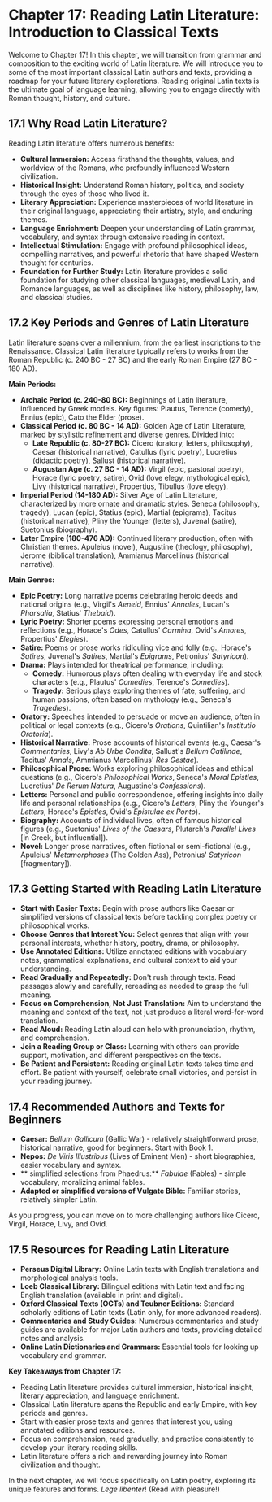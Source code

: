 # Chapter 17: Reading Latin Literature: Introduction to Classical Texts

Welcome to Chapter 17! In this chapter, we will transition from grammar and composition to the exciting world of Latin literature. We will introduce you to some of the most important classical Latin authors and texts, providing a roadmap for your future literary explorations. Reading original Latin texts is the ultimate goal of language learning, allowing you to engage directly with Roman thought, history, and culture.

## 17.1 Why Read Latin Literature?

Reading Latin literature offers numerous benefits:

*   **Cultural Immersion:** Access firsthand the thoughts, values, and worldview of the Romans, who profoundly influenced Western civilization.
*   **Historical Insight:** Understand Roman history, politics, and society through the eyes of those who lived it.
*   **Literary Appreciation:** Experience masterpieces of world literature in their original language, appreciating their artistry, style, and enduring themes.
*   **Language Enrichment:** Deepen your understanding of Latin grammar, vocabulary, and syntax through extensive reading in context.
*   **Intellectual Stimulation:** Engage with profound philosophical ideas, compelling narratives, and powerful rhetoric that have shaped Western thought for centuries.
*   **Foundation for Further Study:** Latin literature provides a solid foundation for studying other classical languages, medieval Latin, and Romance languages, as well as disciplines like history, philosophy, law, and classical studies.

## 17.2 Key Periods and Genres of Latin Literature

Latin literature spans over a millennium, from the earliest inscriptions to the Renaissance. Classical Latin literature typically refers to works from the Roman Republic (c. 240 BC - 27 BC) and the early Roman Empire (27 BC - 180 AD).

**Main Periods:**

*   **Archaic Period (c. 240-80 BC):** Beginnings of Latin literature, influenced by Greek models. Key figures: Plautus, Terence (comedy), Ennius (epic), Cato the Elder (prose).
*   **Classical Period (c. 80 BC - 14 AD):** Golden Age of Latin Literature, marked by stylistic refinement and diverse genres. Divided into:
    *   **Late Republic (c. 80-27 BC):** Cicero (oratory, letters, philosophy), Caesar (historical narrative), Catullus (lyric poetry), Lucretius (didactic poetry), Sallust (historical narrative).
    *   **Augustan Age (c. 27 BC - 14 AD):** Virgil (epic, pastoral poetry), Horace (lyric poetry, satire), Ovid (love elegy, mythological epic), Livy (historical narrative), Propertius, Tibullus (love elegy).
*   **Imperial Period (14-180 AD):** Silver Age of Latin Literature, characterized by more ornate and dramatic styles. Seneca (philosophy, tragedy), Lucan (epic), Statius (epic), Martial (epigrams), Tacitus (historical narrative), Pliny the Younger (letters), Juvenal (satire), Suetonius (biography).
*   **Later Empire (180-476 AD):** Continued literary production, often with Christian themes. Apuleius (novel), Augustine (theology, philosophy), Jerome (biblical translation), Ammianus Marcellinus (historical narrative).

**Main Genres:**

*   **Epic Poetry:** Long narrative poems celebrating heroic deeds and national origins (e.g., Virgil's *Aeneid*, Ennius' *Annales*, Lucan's *Pharsalia*, Statius' *Thebaid*).
*   **Lyric Poetry:** Shorter poems expressing personal emotions and reflections (e.g., Horace's *Odes*, Catullus' *Carmina*, Ovid's *Amores*, Propertius' *Elegies*).
*   **Satire:** Poems or prose works ridiculing vice and folly (e.g., Horace's *Satires*, Juvenal's *Satires*, Martial's *Epigrams*, Petronius' *Satyricon*).
*   **Drama:** Plays intended for theatrical performance, including:
    *   **Comedy:** Humorous plays often dealing with everyday life and stock characters (e.g., Plautus' *Comedies*, Terence's *Comedies*).
    *   **Tragedy:** Serious plays exploring themes of fate, suffering, and human passions, often based on mythology (e.g., Seneca's *Tragedies*).
*   **Oratory:** Speeches intended to persuade or move an audience, often in political or legal contexts (e.g., Cicero's *Orations*, Quintilian's *Institutio Oratoria*).
*   **Historical Narrative:** Prose accounts of historical events (e.g., Caesar's *Commentaries*, Livy's *Ab Urbe Condita*, Sallust's *Bellum Catilinae*, Tacitus' *Annals*, Ammianus Marcellinus' *Res Gestae*).
*   **Philosophical Prose:** Works exploring philosophical ideas and ethical questions (e.g., Cicero's *Philosophical Works*, Seneca's *Moral Epistles*, Lucretius' *De Rerum Natura*, Augustine's *Confessions*).
*   **Letters:** Personal and public correspondence, offering insights into daily life and personal relationships (e.g., Cicero's *Letters*, Pliny the Younger's *Letters*, Horace's *Epistles*, Ovid's *Epistulae ex Ponto*).
*   **Biography:** Accounts of individual lives, often of famous historical figures (e.g., Suetonius' *Lives of the Caesars*, Plutarch's *Parallel Lives* [in Greek, but influential]).
*   **Novel:** Longer prose narratives, often fictional or semi-fictional (e.g., Apuleius' *Metamorphoses* (The Golden Ass), Petronius' *Satyricon* [fragmentary]).

## 17.3 Getting Started with Reading Latin Literature

*   **Start with Easier Texts:** Begin with prose authors like Caesar or simplified versions of classical texts before tackling complex poetry or philosophical works.
*   **Choose Genres that Interest You:** Select genres that align with your personal interests, whether history, poetry, drama, or philosophy.
*   **Use Annotated Editions:** Utilize annotated editions with vocabulary notes, grammatical explanations, and cultural context to aid your understanding.
*   **Read Gradually and Repeatedly:** Don't rush through texts. Read passages slowly and carefully, rereading as needed to grasp the full meaning.
*   **Focus on Comprehension, Not Just Translation:** Aim to understand the meaning and context of the text, not just produce a literal word-for-word translation.
*   **Read Aloud:** Reading Latin aloud can help with pronunciation, rhythm, and comprehension.
*   **Join a Reading Group or Class:** Learning with others can provide support, motivation, and different perspectives on the texts.
*   **Be Patient and Persistent:** Reading original Latin texts takes time and effort. Be patient with yourself, celebrate small victories, and persist in your reading journey.

## 17.4 Recommended Authors and Texts for Beginners

*   **Caesar:** *Bellum Gallicum* (Gallic War) - relatively straightforward prose, historical narrative, good for beginners. Start with Book 1.
*   **Nepos:** *De Viris Illustribus* (Lives of Eminent Men) - short biographies, easier vocabulary and syntax.
*   ** simplified selections from Phaedrus:** *Fabulae* (Fables) - simple vocabulary, moralizing animal fables.
*   **Adapted or simplified versions of Vulgate Bible:** Familiar stories, relatively simpler Latin.

As you progress, you can move on to more challenging authors like Cicero, Virgil, Horace, Livy, and Ovid.

## 17.5 Resources for Reading Latin Literature

*   **Perseus Digital Library:** Online Latin texts with English translations and morphological analysis tools.
*   **Loeb Classical Library:** Bilingual editions with Latin text and facing English translation (available in print and digital).
*   **Oxford Classical Texts (OCTs) and Teubner Editions:** Standard scholarly editions of Latin texts (Latin only, for more advanced readers).
*   **Commentaries and Study Guides:** Numerous commentaries and study guides are available for major Latin authors and texts, providing detailed notes and analysis.
*   **Online Latin Dictionaries and Grammars:** Essential tools for looking up vocabulary and grammar.

**Key Takeaways from Chapter 17:**

*   Reading Latin literature provides cultural immersion, historical insight, literary appreciation, and language enrichment.
*   Classical Latin literature spans the Republic and early Empire, with key periods and genres.
*   Start with easier prose texts and genres that interest you, using annotated editions and resources.
*   Focus on comprehension, read gradually, and practice consistently to develop your literary reading skills.
*   Latin literature offers a rich and rewarding journey into Roman civilization and thought.

In the next chapter, we will focus specifically on Latin poetry, exploring its unique features and forms. *Lege libenter*! (Read with pleasure!)
